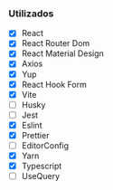 ### Utilizados

- [x] React
- [x] React Router Dom
- [x] React Material Design
- [x] Axios
- [x] Yup
- [x] React Hook Form
- [x] Vite
- [ ] Husky
- [ ] Jest
- [x] Eslint
- [x] Prettier
- [ ] EditorConfig
- [x] Yarn  
- [x] Typescript
- [ ] UseQuery